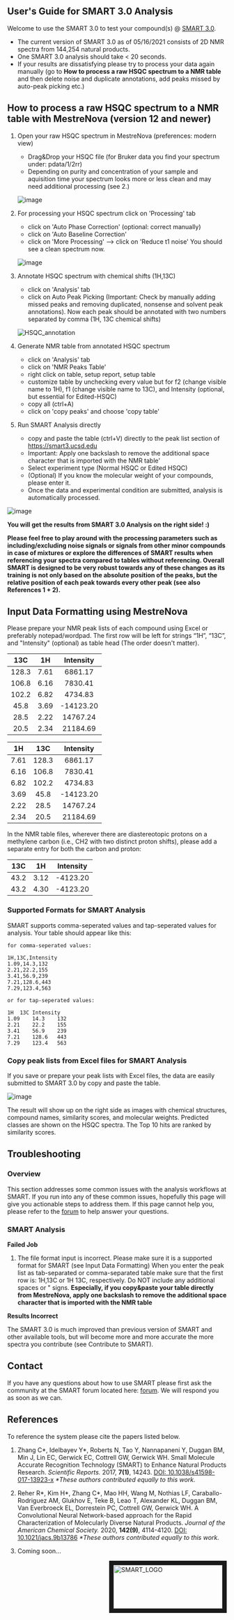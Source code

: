 ## User's Guide for SMART 3.0 Analysis

Welcome to use the SMART 3.0 to test your compound(s) @ [SMART 3.0](https://smart3.ucsd.edu/).

- The current version of SMART 3.0 as of 05/16/2021 consists of 2D NMR spectra from 144,254 natural products. 
- One SMART 3.0 analysis should take < 20 seconds.
- If your results are dissatisfying please try to process your data again manually (go to **How to process a raw HSQC spectrum to a NMR table** and then delete noise and duplicate annotations, add peaks missed by auto-peak picking etc.) 

## How to process a raw HSQC spectrum to a NMR table with MestreNova (version 12 and newer)

1. Open your raw HSQC spectrum in MestreNova (preferences: modern view)
    - Drag&Drop your HSQC file (for Bruker data you find your spectrum under: pdata/1/2rr)
    - Depending on purity and concentration of your sample and aquisition time your
      spectrum looks more or less clean and may need additional processing (see 2.)
      
    ![image](https://user-images.githubusercontent.com/57916837/70353294-f153a680-1821-11ea-96fb-85f3fea4f2b4.png)
2. For processing your HSQC spectrum click on 'Processing' tab
    - click on 'Auto Phase Correction' (optional: correct manually)
    - click on 'Auto Baseline Correction'
    - click on 'More Processing' --> click on 'Reduce t1 noise'
    You should see a clean spectrum now.
    
    ![image](https://user-images.githubusercontent.com/57916837/70353422-2b24ad00-1822-11ea-90a9-424dd2619d1a.png)
3.  Annotate HSQC spectrum with chemical shifts (1H,13C)
    - click on 'Analysis' tab
    - click on Auto Peak Picking (Important: Check by manually adding missed peaks and removing duplicated, nonsense and solvent peak         annotations).
    Now each peak should be annotated with two numbers separated by comma (1H, 13C chemical shifts)
    
    ![HSQC_annotation](https://user-images.githubusercontent.com/57916837/70353559-7939b080-1822-11ea-84ea-87cc07946574.png)
    
4. Generate NMR table from annotated HSQC spectrum
    - click on 'Analysis' tab
    - click on 'NMR Peaks Table'
    - right click on table, setup report, setup table
    - customize table by unchecking every value but for f2 (change visible name to 1H), f1 (change visible name to 13C), and Intensity (optional, but essential for Edited-HSQC)
    - copy all (ctrl+A)
    - click on 'copy peaks' and choose 'copy table'

5. Run SMART Analysis directly
    - copy and paste the table (ctrl+V) directly to the peak list section of https://smart3.ucsd.edu
    - Important: Apply one backslash to remove the additional space character that is imported with the NMR table'
    - Select experiment type (Normal HSQC or Edited HSQC)
    - (Optional) If you know the molecular weight of your compounds, please enter it.
    - Once the data and experimental condition are submitted, analysis is automatically processed.                                                                                                                            

![image](https://user-images.githubusercontent.com/51690359/118419405-bee1e600-b670-11eb-8d24-fd4170fd08c6.png)

    
**You will get the results from SMART 3.0 Analysis on the right side! :)**

**Please feel free to play around with the processing parameters such as including/excluding noise signals or signals from other minor compounds in case of mixtures or explore the differences of SMART results when referencing your spectra compared to tables without referencing. Overall SMART is designed to be very robust towards any of these changes as its training is not only based on the absolute position of the peaks, but the relative position of each peak towards every other peak (see also References 1 + 2).**

## Input Data Formatting using MestreNova

Please prepare your NMR peak lists of each compound using Excel or preferably notepad/wordpad. The first row will be left for strings “1H”, “13C”, and "Intensity" (optional) as table head (The order doesn't matter).

|     13C    |      1H     |  Intensity  |
|:----------:|:-----------:|:-----------:|
|   128.3    |     7.61    |   6861.17   |
|   106.8    |     6.16    |   7830.41   |
|   102.2    |     6.82    |   4734.83   |
|    45.8    |     3.69    | -14123.20   |
|    28.5    |     2.22    |  14767.24   |
|    20.5    |     2.34    |  21184.69   |

|     1H     |     13C     |  Intensity  |
|:----------:|:-----------:|:-----------:|
|    7.61    |     128.3   |   6861.17   |
|   6.16     |     106.8   |   7830.41   |
|   6.82     |     102.2   |   4734.83   |
|    3.69    |     45.8    | -14123.20   |
|    2.22    |     28.5    |  14767.24   |
|    2.34    |     20.5    |  21184.69   |

In the NMR table files, wherever there are diastereotopic protons on a methylene carbon (i.e., CH2 with two distinct proton shifts), please add a separate entry for both the carbon and proton:

|     13C    |      1H     |  Intensity  |
|:----------:|:-----------:|:-----------:| 
| 43.2       | 3.12        | -4123.20    |
| 43.2       | 4.30        | -4123.20    |

### Supported Formats for SMART Analysis
SMART supports comma-seperated values and tap-seperated values for analysis. Your table should appear like this:

    for comma-seperated values:

    1H,13C,Intensity      
    1.09,14.3,132
    2.21,22.2,155 
    3.41,56.9,239
    7.21,128.6,443
    7.29,123.4,563
    
    or for tap-seperated values:
    
    1H	13C Intensity
    1.09	14.3    132
    2.21	22.2    155
    3.41	56.9    239
    7.21	128.6   443
    7.29	123.4   563


### Copy peak lists from Excel files for SMART Analysis
If you save or prepare your peak lists with Excel files, the data are easily submitted to SMART 3.0 by copy and paste the table. 

![image](https://user-images.githubusercontent.com/51690359/118434521-13e22400-b692-11eb-813e-7a8bc3303e54.png)


The result will show up on the right side as images with chemical structures, compound names, similarity scores, and molecular weights. Predicted classes are shown on the HSQC spectra. The Top 10 hits are ranked by similarity scores. 

## Troubleshooting

### Overview
This section addresses some common issues with the analysis workflows at SMART. If you run into any of these common issues, hopefully this page will give you actionable steps to address them. If this page cannot help you, please refer to the [forum](https://groups.google.com/forum/#!forum/smartnmr) to help answer your questions.

### SMART Analysis

**Failed Job**

1. The file format input is incorrect. Please make sure it is a supported format for SMART (see Input Data Formatting)
When you enter the peak list as tab-separated or comma-separated table make sure that the first row is:
1H,13C or 
1H    13C, respectively. Do NOT include any additional spaces or " signs.
**Especially, if you copy&paste your table directly from MestreNova, apply one backslash to remove the additional space character that is imported with the NMR table**

**Results Incorrect**

The SMART 3.0 is much improved than previous version of SMART and other available tools, but will become more and more accurate the more spectra you contribute (see Contribute to SMART).

## Contact

If you have any questions about how to use SMART please first ask the community at the SMART forum located here: [forum](https://groups.google.com/forum/#!forum/smartnmr). We will respond you as soon as we can. 

## References

To reference the system please cite the papers listed below.

1. Zhang C\*, Idelbayev Y\*, Roberts N, Tao Y, Nannapaneni Y, Duggan BM, Min J, Lin EC, Gerwick EC, Cottrell GW, Gerwick WH. Small Molecule Accurate Recognition Technology (SMART) to Enhance Natural Products Research. *Scientific Reports.* 2017, **7(1)**, 14243.  [DOI: 10.1038/s41598-017-13923-x](https://doi.org/10.1038/s41598-017-13923-x) *\*These authors contributed equally to this work.*

2. Reher R\*, Kim H\*, Zhang C\*, Mao HH, Wang M, Nothias LF, Caraballo-Rodriguez AM, Glukhov E, Teke B, Leao T, Alexander KL, Duggan BM, Van Everbroeck EL, Dorrestein PC, Cottrell GW, Gerwick WH. A Convolutional Neural Network-based approach for the Rapid Characterization of Molecularly Diverse Natural Products. *Journal of the American Chemical Society.* 2020, **142(9)**, 4114-4120.  [DOI: 10.1021/jacs.9b13786](https://doi.org/10.1021/jacs.9b13786) *\*These authors contributed equally to this work.*  

3. Coming soon...

<a href="https://smart.ucsd.edu/classic" target="_blank"><img src="https://user-images.githubusercontent.com/20175888/70386594-ecd8dc00-194e-11ea-8378-ba1929e90ae4.png" alt="SMART_LOGO" title="USE SMART" align="right" width="250" height="100" border="10" /></a>
